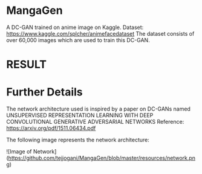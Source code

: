 # MangaGen
A DC-GAN trained on anime image on Kaggle.
Dataset: https://www.kaggle.com/splcher/animefacedataset
The dataset consists of over 60,000 images which are used to train this DC-GAN.

# RESULT


# Further Details
The network architecture used is inspired by a paper on DC-GANs named UNSUPERVISED REPRESENTATION LEARNING WITH DEEP CONVOLUTIONAL GENERATIVE ADVERSARIAL NETWORKS Reference: https://arxiv.org/pdf/1511.06434.pdf

The following image represents the network architecture:

![Image of Network]
(https://github.com/tejjogani/MangaGen/blob/master/resources/network.png)
